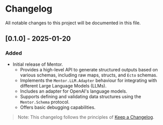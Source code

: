# Changelog

All notable changes to this project will be documented in this file.

## [0.1.0] - 2025-01-20

### Added

- Initial release of Mentor.
  - Provides a high-level API to generate structured outputs based on various schemas, including raw maps, structs, and `Ecto` schemas.
  - Implements the `Mentor.LLM.Adapter` behaviour for integrating with different Large Language Models (LLMs).
  - Includes an adapter for OpenAI's language models.
  - Supports defining and validating data structures using the `Mentor.Schema` protocol.
  - Offers basic debugging capabilities.

> Note: This changelog follows the principles of [Keep a Changelog](https://keepachangelog.com/en/1.0.0/).
